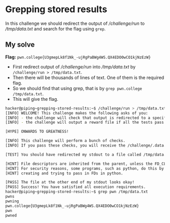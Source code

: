 # Grepping stored results
In this challenge we should redirect the output of */challenge/run* to */tmp/data.txt* and search for the flag using `grep`.

## My solve
**Flag:** `pwn.college{U3gmepLk8f1Nk_-ujRgPaBWg4WS.QX4EDO0wCO1kjNzEzW}`

- First redirect output of */challenge/run* into */tmp/data.txt* by `/challenge/run > /tmp/data.txt`.
- Then there will be thousands of lines of text. One of them is the required flag.
- So we should find that using grep, that is by `grep pwn.college /tmp/data.txt`.
- This will give the flag.

```bash
hacker@piping~grepping-stored-results:~$ /challenge/run > /tmp/data.txt
[INFO] WELCOME! This challenge makes the following asks of you:
[INFO] - the challenge will check that output is redirected to a specific file path : /tmp/data.txt
[INFO] - the challenge will output a reward file if all the tests pass : /challenge/.data.txt

[HYPE] ONWARDS TO GREATNESS!

[INFO] This challenge will perform a bunch of checks.
[INFO] If you pass these checks, you will receive the /challenge/.data.txt file.

[TEST] You should have redirected my stdout to a file called /tmp/data.txt. Checking...

[HINT] File descriptors are inherited from the parent, unless the FD_CLOEXEC is set by the parent on the file descriptor.
[HINT] For security reasons, some programs, such as python, do this by default in certain cases. Be careful if you are
[HINT] creating and trying to pass in FDs in python.

[PASS] The file at the other end of my stdout looks okay!
[PASS] Success! You have satisfied all execution requirements.
hacker@piping~grepping-stored-results:~$ grep pwn /tmp/data.txt
pwns
pwning
pwn.college{U3gmepLk8f1Nk_-ujRgPaBWg4WS.QX4EDO0wCO1kjNzEzW}
pwn
pwned
```

